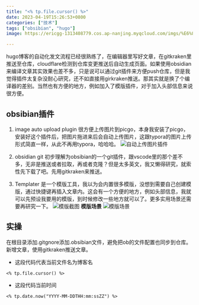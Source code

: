 ```yaml
---
title: "<% tp.file.cursor() %>"
date: 2023-04-19T15:26:53+0800
categories: ["技术"]
tags: ["obsibian", "hugo"]
image: https://ericgg-1313408779.cos.ap-nanjing.myqcloud.com/imgs/%E6%88%AA%E5%B1%8F2023-04-19%20%E4%B8%8B%E5%8D%883.27.40.png

---
```


hugo博客的自动化发文流程已经很熟练了，在编辑器里写好文章，在gitkraken里推送至仓库，cloudflare检测到仓库变更推送后自动生成页面。如果使用obsidian来编译文章其实效果也差不多，只是说可以通过git插件来方便push仓库，但是我觉得插件太复杂没耐心研究，还不如直接用girkraken推送。那其实就是换了个编译器的差别。当然也有方便的地方，例如加入了模版插件，对于加入头部信息来说很方便。

## obsibian插件
1. image auto upload plugin
很方便上传图片到picgo，本身我安装了picgo，安装好这个插件后，把图片拖进来后会自动上传图片，这跟typora的图片上传形式简直一样，从此不再用typora，哈哈哈。
![自动上传图片插件](https://ericgg-1313408779.cos.ap-nanjing.myqcloud.com/imgs/%E6%88%AA%E5%B1%8F2023-04-19%20%E4%B8%8B%E5%8D%883.37.52.png)

2. obsidian git 
初步理解为obsibian的一个git插件，跟vscode里的那个差不多，无非是推送或者拉取，再或者克隆？但是太多英文，我又懒得研究，就索性先下载了吧。先用gitkraken来推送。

3. Templater
是一个模版工具，我以为会内置很多模版，没想到需要自己创建模版，通过快捷键再插入文章内。这会有一个方便的地方，例如头部信息，我就可以先预设我要用的模版，到时候修改一些地方就可以了。更多实用场景还需要再研究一下。
![模版截图](https://ericgg-1313408779.cos.ap-nanjing.myqcloud.com/imgs/%E6%88%AA%E5%B1%8F2023-04-19%20%E4%B8%8B%E5%8D%883.45.04.png)
**模版场景**
![模版场景](https://ericgg-1313408779.cos.ap-nanjing.myqcloud.com/imgs/%E6%88%AA%E5%B1%8F2023-04-19%20%E4%B8%8B%E5%8D%883.47.59.png)

## 实操
在根目录添加.gitgnore添加.obsibian文件，避免把ob的文件配置也同步到仓库。
新增文章，使用gitkraken推送文章。
- 这段代码代表当前文件名为博客名
```
<% tp.file.cursor() %>
```
- 这段代码当前时间
```
<% tp.date.now("YYYY-MM-DDTHH:mm:ssZZ") %>

```

